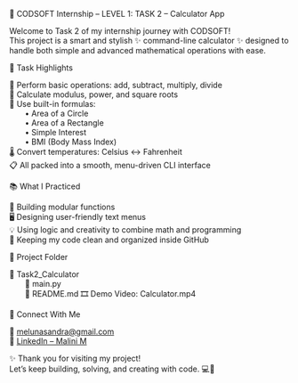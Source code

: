 🧮 CODSOFT Internship – LEVEL 1: TASK 2 – Calculator App

Welcome to Task 2 of my internship journey with CODSOFT!  
This project is a smart and stylish ✨ command-line calculator ✨ designed to handle both simple and advanced mathematical operations with ease.


🎯 Task Highlights

🔢 Perform basic operations: add, subtract, multiply, divide  
🔁 Calculate modulus, power, and square roots  
🧠 Use built-in formulas:  
  • Area of a Circle  
  • Area of a Rectangle  
  • Simple Interest  
  • BMI (Body Mass Index)  
🌡 Convert temperatures: Celsius ↔ Fahrenheit  
📋 All packed into a smooth, menu-driven CLI interface


📚 What I Practiced

🧩 Building modular functions  
🖥 Designing user-friendly text menus  
💡 Using logic and creativity to combine math and programming  
📂 Keeping my code clean and organized inside GitHub


🧾 Project Folder

📁 Task2_Calculator  
  📄 main.py  
  📄 README.md
  🎞️ Demo Video: Calculator.mp4


🤝 Connect With Me

📧 melunasandra@gmail.com  
🔗 [LinkedIn – Malini M](https://www.linkedin.com/in/malini-m-57370932b)


✨ Thank you for visiting my project!  
Let’s keep building, solving, and creating with code. 💻💙

